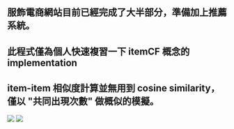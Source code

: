 服飾電商網站目前已經完成了大半部分，準備加上推薦系統。
---

此程式僅為個人快速複習一下 itemCF 概念的 implementation
---

item-item 相似度計算並無用到 cosine similarity，僅以 "共同出現次數" 做概似的模擬。
---

<img src="https://imgur.com/a/TCiQAqg" />

<img src="https://imgur.com/a/BOHUGRQ" />
